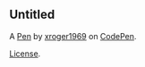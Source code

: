 Untitled
--------


A [Pen](https://codepen.io/xroger1969/pen/eYqQzmL) by [xroger1969](https://codepen.io/xroger1969) on [CodePen](https://codepen.io).

[License](https://codepen.io/license/pen/eYqQzmL).
